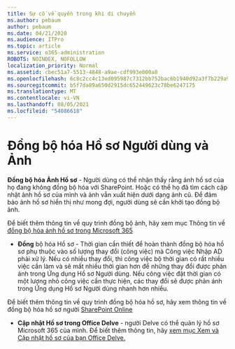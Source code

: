 ```yaml
---
title: Sự cố về quyền trong khi di chuyển
ms.author: pebaum
author: pebaum
ms.date: 04/21/2020
ms.audience: ITPro
ms.topic: article
ms.service: o365-administration
ROBOTS: NOINDEX, NOFOLLOW
localization_priority: Normal
ms.assetid: cbec51a7-5513-4848-a9ae-cdf993e000a8
ms.openlocfilehash: 6c8c2cc4c13ed095987c7312bb752bac6b1940d92a3f7b229a99787273cb4883
ms.sourcegitcommit: b5f7da89a650d2915dc652449623c78be6247175
ms.translationtype: MT
ms.contentlocale: vi-VN
ms.lasthandoff: 08/05/2021
ms.locfileid: "54086618"
---
```

# <a name="user-profile-and-photo-synchronization"></a>Đồng bộ hóa Hồ sơ Người dùng và Ảnh

 **Đồng bộ hóa Ảnh Hồ sơ** - Người dùng có thể nhận thấy rằng ảnh hồ sơ của họ đang không đồng bộ hóa với SharePoint. Hoặc có thể họ đã tìm cách cập nhật ảnh hồ sơ của mình và ảnh vẫn xuất hiện dưới dạng ảnh cũ. Để đảm bảo ảnh hồ sơ hiển thị như mong đợi, người dùng sẽ cần khởi tạo đồng bộ ảnh. 
  
Để biết thêm thông tin về quy trình đồng bộ ảnh, hãy xem mục Thông tin về [đồng bộ hóa ảnh hồ sơ trong Microsoft 365](https://go.microsoft.com/fwlink/?linkid=2022634)
  
- **Đồng** bộ hóa Hồ sơ - Thời gian cần thiết để hoàn thành đồng bộ hóa hồ sơ phụ thuộc vào số lượng thay đổi (công việc) mà Công việc Nhập AD phải xử lý. Nếu có nhiều thay đổi, thì công việc bộ thời gian có rất nhiều việc cần làm và sẽ mất nhiều thời gian hơn để những thay đổi được phản ánh trong Ứng dụng Hồ sơ Người dùng. Nếu công việc đặt thời gian có một lượng nhỏ công việc cần thực hiện, các thay đổi sẽ được phản ánh trong Ứng dụng Hồ sơ Người dùng nhanh hơn nhiều. 
  
Để biết thêm thông tin về quy trình đồng bộ hóa hồ sơ, hãy xem thông tin về đồng bộ hóa hồ sơ người [SharePoint Online](https://go.microsoft.com/fwlink/?linkid=2022639)
    
- **Cập nhật Hồ sơ trong Office Delve** - người Delve có thể quản lý hồ sơ Microsoft 365 của mình. Để biết thêm thông tin, hãy [xem mục Xem và Cập nhật hồ sơ của bạn Office Delve.](https://support.office.com/article/View-and-update-your-profile-in-Office-Delve-4e84343b-eedf-45a1-aeb9-8627ccca14ba)
    

